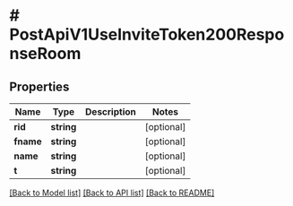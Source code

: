 # # PostApiV1UseInviteToken200ResponseRoom

## Properties

Name | Type | Description | Notes
------------ | ------------- | ------------- | -------------
**rid** | **string** |  | [optional]
**fname** | **string** |  | [optional]
**name** | **string** |  | [optional]
**t** | **string** |  | [optional]

[[Back to Model list]](../../README.md#models) [[Back to API list]](../../README.md#endpoints) [[Back to README]](../../README.md)
